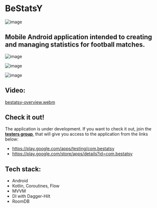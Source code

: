 # BeStatsY
![image](https://github.com/MatLeg25/BeStatsY_official/assets/70913892/87b6504e-5e1c-4950-9350-99d3a093c378)

## Mobile Android application intended to creating and managing statistics for football matches.

![image](https://github.com/MatLeg25/BeStatsY_official/assets/70913892/b62f120f-61ac-4c0f-afb9-9045122d5f0e)

![image](https://github.com/MatLeg25/BeStatsY_official/assets/70913892/d6211994-c18c-4833-8c9b-8ddc26108328)

![image](https://github.com/MatLeg25/BeStatsY_official/assets/70913892/63c6318f-f53e-403c-8d07-f25599ea052a)

## Video:
[bestatsy-overview.webm](https://github.com/user-attachments/assets/c90cfab8-0d72-4978-82d6-ecad98f2335c)


## Check it out!
The application is under development. If you want to check it out, join the <b>[testers group](https://groups.google.com/g/bestatsy)</b>, that will give you access to the application from the links below:
 - https://play.google.com/apps/testing/com.bestatsy
 - https://play.google.com/store/apps/details?id=com.bestatsy


## Tech stack:
- Android
- Kotlin, Coroutines, Flow
- MVVM
- DI with Dagger-Hilt
- RoomDB

<!-- ## Check it out!The application is in the testing phase. If you want to check it out, you can follow this link:<b>[BeStatsy](https://play.google.com/apps/testing/com.bestatsy)</b> -->
